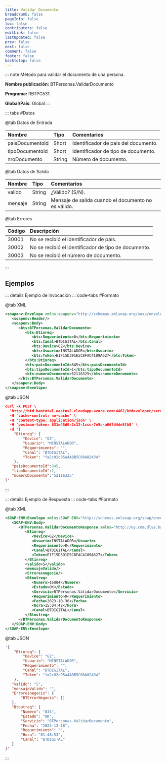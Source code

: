 ```yaml
---
title: Validar Documento
breadcrumb: false
pageInfo: false
toc: false
contributors: false
editLink: false
lastUpdated: false
prev: false
next: false
comment: false
footer: false
backtotop: false
---
```


<!-- ABRE DATOS DEL MÉTODO -->
::: note Método para validar el documento de una persona.

**Nombre publicación:** BTPersonas.ValidarDocumento

**Programa:** RBTPG531

**Global/País:** Global
:::
<!-- CIERRA DATOS DEL MÉTODO -->

<!-- ABRE TABLA DE DATOS -->
::: tabs #Datos 

@tab Datos de Entrada

Nombre | Tipo | Comentarios
:--------- | :--------- | :---------
paisDocumentoId | Short | Identificador de país del documento.
tipoDocumentoId | Short | Identificador de tipo de documento.
nroDocumento | String | Número de documento.

@tab Datos de Salida

Nombre | Tipo | Comentarios
:--------- | :----------- | :-----------
valido | String | ¿Válido? (S/N).
mensaje | String | Mensaje de salida cuando el documento no es válido.

@tab Errores

Código | Descripción
:--------- | :-----------
30001 | No se recibió el identificador de país.
30002 | No se recibió el identificador de tipo de documento.
30003 | No se recibió el número de documento.
::: 
<!-- CIERRA TABLA DE DATOS -->

## **Ejemplos**

<!-- ABRE EJEMPLO DE INVOCACIÓN -->
::: details Ejemplo de Invocación 
::: code-tabs #Formato

@tab XML
```xml
<soapenv:Envelope xmlns:soapenv="http://schemas.xmlsoap.org/soap/envelope/" xmlns:bts="http://uy.com.dlya.bantotal/BTSOA/">
   <soapenv:Header/>
   <soapenv:Body>
      <bts:BTPersonas.ValidarDocumento>
         <bts:Btinreq>
            <bts:Requerimiento>0</bts:Requerimiento>
            <bts:Canal>BTDIGITAL</bts:Canal>
            <bts:Device>GZ</bts:Device>
            <bts:Usuario>INSTALADOR</bts:Usuario>
            <bts:Token>E1F15D391E5C8FAC4189A627</bts:Token>
         </bts:Btinreq>
         <bts:paisDocumentoId>845</bts:paisDocumentoId>
         <bts:tipoDocumentoId>1</bts:tipoDocumentoId>
         <bts:numeroDocumento>52116325</bts:numeroDocumento>
      </bts:BTPersonas.ValidarDocumento>
   </soapenv:Body>
</soapenv:Envelope>
```

@tab JSON
```json
curl -X POST \
  'http://btd-bantotal.eastus2.cloudapp.azure.com:4462/btdeveloper/servlet/com.dlya.bantotal.odwsbt_BTPersonas_v1?ValidarDocumento=' \
  -H 'cache-control: no-cache' \
  -H 'content-type: application/json' \
  -H 'postman-token: 631e45d0-2c12-1ccc-7e5c-a067d4de5fb8' \
  -d '{
	"Btinreq": {
		"Device": "GZ",
		"Usuario": "MINSTALADOR",
		"Requerimiento": "",
		"Canal": "BTDIGITAL",
		"Token": "fa2c02c95a4A8B5C60A82434"
	},
   "paisDocumentoId":845,
   "tipoDocumentoId":1,
   "numeroDocumento":"52116325"
}'
```
:::
<!-- CIERRA EJEMPLO DE INVOCACIÓN -->

<!-- ABRE EJEMPLO DE RESPUESTA -->
::: details Ejemplo de Respuesta 
::: code-tabs #Formato

@tab XML
```xml
<SOAP-ENV:Envelope xmlns:SOAP-ENV="http://schemas.xmlsoap.org/soap/envelope/" xmlns:xsd="http://www.w3.org/2001/XMLSchema" xmlns:SOAP-ENC="http://schemas.xmlsoap.org/soap/encoding/" xmlns:xsi="http://www.w3.org/2001/XMLSchema-instance">
   <SOAP-ENV:Body>
      <BTPersonas.ValidarDocumentoResponse xmlns="http://uy.com.dlya.bantotal/BTSOA/">
         <Btinreq>
            <Device>GZ</Device>
            <Usuario>INSTALADOR</Usuario>
            <Requerimiento>0</Requerimiento>
            <Canal>BTDIGITAL</Canal>
            <Token>E1F15D391E5C8FAC4189A627</Token>
         </Btinreq>
         <valido>S</valido>
         <mensajeValido/>
         <Erroresnegocio/>
         <Btoutreq>
            <Numero>16884</Numero>
            <Estado>OK</Estado>
            <Servicio>BTPersonas.ValidarDocumento</Servicio>
            <Requerimiento>0</Requerimiento>
            <Fecha>2023-10-30</Fecha>
            <Hora>15:04:42</Hora>
            <Canal>BTDIGITAL</Canal>
         </Btoutreq>
      </BTPersonas.ValidarDocumentoResponse>
   </SOAP-ENV:Body>
</SOAP-ENV:Envelope>
```

@tab JSON
```json
'{
	"Btinreq": {
		"Device": "GZ",
		"Usuario": "MINSTALADOR",
		"Requerimiento": "",
		"Canal": "BTDIGITAL",
		"Token": "fa2c02c95a4A8B5C60A82434"
	},
   "valido": "S",
   "mensajeValido": "",
   "Erroresnegocio": {
       "BTErrorNegocio": []
   },
   "Btoutreq": {
       "Numero": "835",
       "Estado": "OK",
       "Servicio": "BTPersonas.ValidarDocumento",
       "Fecha": "2023-12-18",
       "Requerimiento": "",
       "Hora": "01:48:53",
       "Canal": "BTDIGITAL"
   }
}'
```
::: 
<!-- CIERRA EJEMPLO DE RESPUESTA -->
